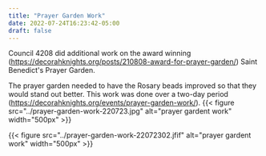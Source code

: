 ```yaml
---
title: "Prayer Garden Work"
date: 2022-07-24T16:23:42-05:00
draft: false
---
```

Council 4208 did additional work on the award winning (https://decorahknights.org/posts/210808-award-for-prayer-garden/) Saint Benedict's Prayer Garden.
<!--more-->

The prayer garden needed to have the Rosary beads improved so that they would stand out better. This work was done over a two-day period (https://decorahknights.org/events/prayer-garden-work/).
{{< figure src="../prayer-garden-work-220723.jpg" alt="prayer gardent work" width="500px" >}}

{{< figure src="../prayer-garden-work-22072302.jfif" alt="prayer gardent work" width="500px" >}}